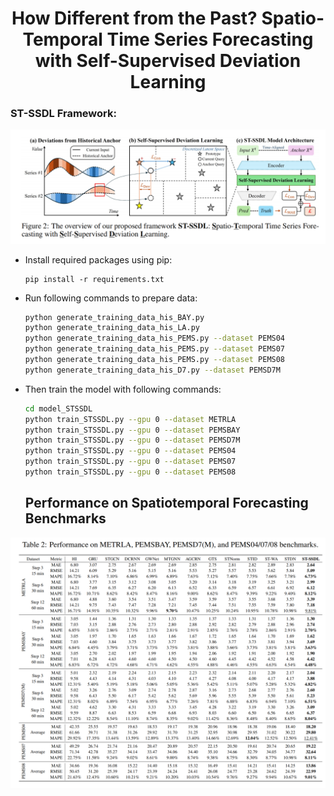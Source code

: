 # <div align="center">How Different from the Past? Spatio-Temporal Time Series Forecasting with Self-Supervised Deviation Learning </div>

### ST-SSDL Framework:

![Framework](./framework.png)


* Install required packages using pip:

  ```
  pip install -r requirements.txt
  ```
  
  
  
* Run following commands to prepare data:

  ```bash
  python generate_training_data_his_BAY.py
  python generate_training_data_his_LA.py
  python generate_training_data_his_PEMS.py --dataset PEMS04
  python generate_training_data_his_PEMS.py --dataset PEMS07
  python generate_training_data_his_PEMS.py --dataset PEMS08
  python generate_training_data_his_D7.py --dataset PEMSD7M
  ```

* Then train the model with following commands:

  ```bash
  cd model_STSSDL
  python train_STSSDL.py --gpu 0 --dataset METRLA
  python train_STSSDL.py --gpu 0 --dataset PEMSBAY
  python train_STSSDL.py --gpu 0 --dataset PEMSD7M
  python train_STSSDL.py --gpu 0 --dataset PEMS04
  python train_STSSDL.py --gpu 0 --dataset PEMS07
  python train_STSSDL.py --gpu 0 --dataset PEMS08
  
  ```

  ##  Performance on Spatiotemporal Forecasting Benchmarks

![Main results.](./result.png)